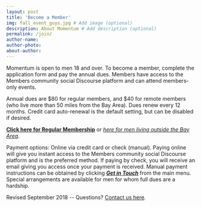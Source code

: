 ```yaml
---
layout: post
title: 'Become a Member'
img: fall_event_guys.jpg # Add image (optional)
description: About Momentum # Add description (optional)
permalink: /join/
author-name: 
author-photo: 
about-author: 
---
```


Momentum is open to men 18 and over. To become a member, complete the application form and pay the annual dues. Members have access to the Members community social Discourse platform and can attend members-only events. 

Annual dues are $80 for regular members, and $40 for remote members (who live more than 50 miles from the Bay Area). Dues renew every 12 months. Credit card auto-renewal is the default setting, but can be disabled if desired.

[**Click here for Regular Membership**](https://momentum4men.memberful.com/checkout?plan=22178) or [_here for men living outside the Bay Area_](https://momentum4men.memberful.com/checkout?plan=24440).

Payment options: Online via credit card or check (manual). Paying online will give you instant access to the Members community social Discourse platform and is the preferred method. If paying by check, you will receive an email giving you access once your payment is received. Manual payment instructions can be obtained by clicking [_**Get in Touch**_](../contact/) from the main menu. Special arrangements are available for men for whom full dues are a hardship.

Revised September 2018  -- Questions? [Contact us here](../contact/).
